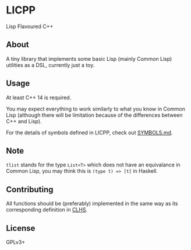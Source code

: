 # LICPP
Lisp Flavoured C++

## About
A tiny library that implements some basic Lisp (mainly Common Lisp) utilities as a DSL, currently just a toy.

## Usage
At least C++ 14 is required.

You may expect everything to work similarly to what you know in Common Lisp (although there will be limitation because of the differences between C++ and Lisp).

For the details of symbols defined in LICPP, check out [SYMBOLS.md](SYMBOLS.md).

## Note
`tlist` stands for the type `List<T>` which does not have an equivalance in Common Lisp, you may think this is `(type t) => [t]` in Haskell.

## Contributing
All functions should be (preferably) implemented in the same way as its corresponding definition in [CLHS](http://www.lispworks.com/documentation/lw70/CLHS/Front/X_AllSym.htm).

## License
GPLv3+
